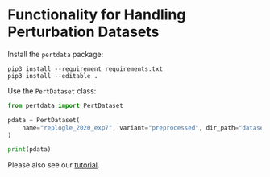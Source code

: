 # Functionality for Handling Perturbation Datasets

Install the `pertdata` package:

```shell
pip3 install --requirement requirements.txt
pip3 install --editable .
```

Use the `PertDataset` class:

```python
from pertdata import PertDataset

pdata = PertDataset(
    name="replogle_2020_exp7", variant="preprocessed", dir_path="datasets"
)

print(pdata)
```

Please also see our [tutorial](tutorial.ipynb).
